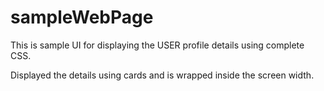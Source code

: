 # sampleWebPage

This is sample UI for displaying the USER profile details using complete CSS.

Displayed the details using cards and is wrapped inside the screen width.
